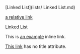[Linked List](lists/ Linked List.md)

[a relative link](documentation.md)

[Linked List](http://example.com/ "Title") 

This is [an example](http://example.com/ "Title") inline link.

[This link](http://example.net/) has no title attribute.
